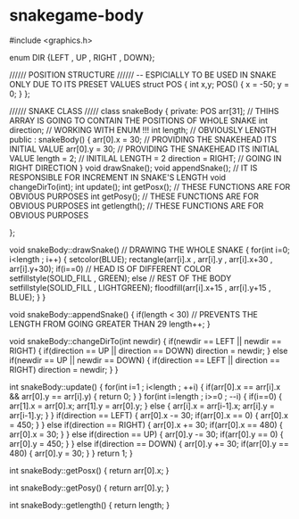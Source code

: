 # snakegame-body
#include <graphics.h>

enum DIR {LEFT , UP , RIGHT , DOWN};        

////// POSITION STRUCTURE ////// -- ESPICIALLY TO BE USED IN SNAKE ONLY DUE TO ITS PRESET VALUES
struct POS
{
       int x,y;
       POS()
       {
            x = -50;
            y = 0;
       }
};

////// SNAKE CLASS /////
class snakeBody
{
private:
        POS arr[31];            // THIHS ARRAY IS GOING TO CONTAIN THE POSITIONS OF WHOLE SNAKE
        int direction;          // WORKING WITH ENUM !!!
        int length;             // OBVIOUSLY LENGTH
public :
        snakeBody()
        {
              arr[0].x = 30;        // PROVIDING THE SNAKEHEAD ITS INITIAL VALUE
              arr[0].y = 30;        // PROVIDING THE SNAKEHEAD ITS INITIAL VALUE
              length = 2;           // INITILAL LENGTH = 2
              direction = RIGHT;    // GOING IN RIGHT DIRECTION
        }
        void drawSnake();
        void appendSnake();         // IT IS RESPONSIBLE FOR INCREMENT IN SNAKE'S LENGTH
        void changeDirTo(int);
        int update();
        int getPosx();              // THESE FUNCTIONS ARE FOR OBVIOUS PURPOSES
        int getPosy();              // THESE FUNCTIONS ARE FOR OBVIOUS PURPOSES
        int getlength();            // THESE FUNCTIONS ARE FOR OBVIOUS PURPOSES

};

void snakeBody::drawSnake()         // DRAWING THE WHOLE SNAKE
{
     for(int i=0; i<length ; i++)
     {
          setcolor(BLUE);
          rectangle(arr[i].x , arr[i].y , arr[i].x+30 , arr[i].y+30);
          if(i==0)                                      // HEAD IS OF DIFFERENT COLOR
                  setfillstyle(SOLID_FILL , GREEN);
          else                                          // REST OF THE BODY
                  setfillstyle(SOLID_FILL , LIGHTGREEN);
          floodfill(arr[i].x+15 , arr[i].y+15 , BLUE);
     }
}

void snakeBody::appendSnake()
{
     if(length < 30)                            // PREVENTS THE LENGTH FROM GOING GREATER THAN 29
        length++;
}

void snakeBody::changeDirTo(int newdir)
{
     if(newdir == LEFT || newdir == RIGHT)
     {
            if(direction == UP || direction == DOWN)
                         direction = newdir;
     }
     else if(newdir == UP || newdir == DOWN)
     {
            if(direction == LEFT || direction == RIGHT)
                         direction = newdir;
     }
}

int snakeBody::update()
{
     for(int i=1 ; i<length ; ++i)
     {
             if(arr[0].x == arr[i].x && arr[0].y == arr[i].y)
             {
                         return 0;
             }
     }
     for(int i=length ; i>=0 ; --i)
     {
             if(i==0)
             {
                     arr[1].x = arr[0].x;
                     arr[1].y = arr[0].y;
             }
             else
             {
                     arr[i].x = arr[i-1].x;
                     arr[i].y = arr[i-1].y;
             }
     }
     if(direction == LEFT)
     {
                  arr[0].x -= 30;
                  if(arr[0].x == 0)
                  {
                              arr[0].x = 450;
                  }
     }
     else if(direction == RIGHT)
     {
                  arr[0].x += 30;
                  if(arr[0].x == 480)
                  {
                              arr[0].x = 30;
                  }
     }
     else if(direction == UP)
     {
                  arr[0].y -= 30;
                  if(arr[0].y == 0)
                  {
                              arr[0].y = 450;
                  }
     }
     else if(direction == DOWN)
     {
                  arr[0].y += 30;
                  if(arr[0].y == 480)
                  {
                              arr[0].y = 30;
                  }
     }
     return 1;
}

int snakeBody::getPosx()
{
    return arr[0].x;
}

int snakeBody::getPosy()
{
    return arr[0].y;
}

int snakeBody::getlength()
{
    return length;
}
